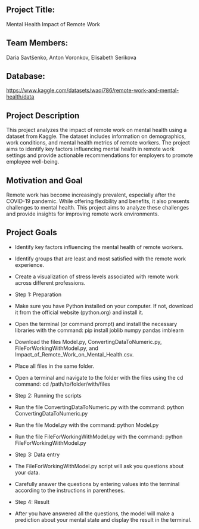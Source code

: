 ## Project Title: 

Mental Health Impact of Remote Work
## Team Members: 

Daria Savtšenko, Anton Voronkov, Elisabeth Serikova
## Database:

https://www.kaggle.com/datasets/waqi786/remote-work-and-mental-health/data
## Project Description

This project analyzes the impact of remote work on mental health using a dataset from Kaggle. The dataset includes information on demographics, work conditions, and mental health metrics of remote workers. The project aims to identify key factors influencing mental health in remote work settings and provide actionable recommendations for employers to promote employee well-being.

## Motivation and Goal

Remote work has become increasingly prevalent, especially after the COVID-19 pandemic. While offering flexibility and benefits, it also presents challenges to mental health. This project aims to analyze these challenges and provide insights for improving remote work environments.

## Project Goals

- Identify key factors influencing the mental health of remote workers.
- Identify groups that are least and most satisfied with the remote work experience.
- Create a visualization of stress levels associated with remote work across different professions.

- Step 1: Preparation

- Make sure you have Python installed on your computer. If not, download it from the official website (python.org) and install it.
- Open the terminal (or command prompt) and install the necessary libraries with the command:
  pip install joblib numpy pandas imblearn

- Download the files Model.py, ConvertingDataToNumeric.py, FileForWorkingWithModel.py, and Impact_of_Remote_Work_on_Mental_Health.csv.
- Place all files in the same folder.
- Open a terminal and navigate to the folder with the files using the cd command:
  cd /path/to/folder/with/files

- Step 2: Running the scripts

- Run the file ConvertingDataToNumeric.py with the command:
  python ConvertingDataToNumeric.py

- Run the file Model.py with the command:
  python Model.py

- Run the file FileForWorkingWithModel.py with the command:
  python FileForWorkingWithModel.py

- Step 3: Data entry

- The FileForWorkingWithModel.py script will ask you questions about your data.
- Carefully answer the questions by entering values into the terminal according to the instructions in parentheses.
- Step 4: Result

- After you have answered all the questions, the model will make a prediction about your mental state and display the result in the terminal.
